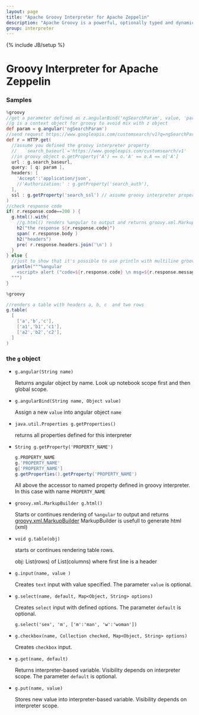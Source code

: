 ```yaml
---
layout: page
title: "Apache Groovy Interpreter for Apache Zeppelin"
description: "Apache Groovy is a powerful, optionally typed and dynamic language, with static-typing and static compilation capabilities, for the Java platform aimed at improving developer productivity thanks to a concise, familiar and easy to learn syntax."
group: interpreter
---
```

<!--
Licensed under the Apache License, Version 2.0 (the "License");
you may not use this file except in compliance with the License.
You may obtain a copy of the License at

http://www.apache.org/licenses/LICENSE-2.0

Unless required by applicable law or agreed to in writing, software
distributed under the License is distributed on an "AS IS" BASIS,
WITHOUT WARRANTIES OR CONDITIONS OF ANY KIND, either express or implied.
See the License for the specific language governing permissions and
limitations under the License.
-->
{% include JB/setup %}

# Groovy Interpreter for Apache Zeppelin


### Samples

```groovy
%groovy
//get a parameter defined as z.angularBind('ngSearchParam', value, 'paragraph_id')
//g is a context object for groovy to avoid mix with z object
def param = g.angular('ngSearchParam')
//send request https://www.googleapis.com/customsearch/v1?q=ngSearchParam_value
def r = HTTP.get(
  //assume you defined the groovy interpreter property
  //   `search_baseurl`='https://www.googleapis.com/customsearch/v1'
  //in groovy object o.getProperty('A') == o.'A' == o.A == o['A']
  url : g.search_baseurl,
  query: [ q: param ],
  headers: [
    'Accept':'application/json',
    //'Authorization:' : g.getProperty('search_auth'),
  ],
  ssl : g.getProperty('search_ssl') // assume groovy interpreter property search_ssl = HTTP.getNaiveSSLContext()
)
//check response code
if( r.response.code==200 ) {
  g.html().with{ 
    //g.html() renders %angular to output and returns groovy.xml.MarkupBuilder
    h2("the response ${r.response.code}")
    span( r.response.body )
    h2("headers")
    pre( r.response.headers.join('\n') )
  }
} else {
  //just to show that it's possible to use println with multiline groovy string to render output
  println("""%angular
    <script> alert ("code=${r.response.code} \n msg=${r.response.message}") </script>
  """)
}
```


```groovy
%groovy

//renders a table with headers a, b, c  and two rows
g.table(
  [
    ['a','b','c'],
    ['a1','b1','c1'],
    ['a2','b2','c2'],
  ]
)
```

### the `g` object

* `g.angular(String name)`

   Returns angular object by name. Look up notebook scope first and then global scope.


* `g.angularBind(String name, Object value)`
 
   Assign a new `value` into angular object `name`


* `java.util.Properties g.getProperties()`

   returns all properties defined for this interpreter


* `String g.getProperty('PROPERTY_NAME')` 
   ```groovy 
   g.PROPERTY_NAME
   g.'PROPERTY_NAME'
   g['PROPERTY_NAME']
   g.getProperties().getProperty('PROPERTY_NAME')
   ```

   All above the accessor to named property defined in groovy interpreter.
   In this case with name `PROPERTY_NAME`


* `groovy.xml.MarkupBuilder g.html()`

   Starts or continues rendering of `%angular` to output and returns [groovy.xml.MarkupBuilder](http://groovy-lang.org/processing-xml.html#_markupbuilder)
   MarkupBuilder is usefull to generate html (xml)

* `void g.table(obj)`

   starts or continues rendering table rows.

   obj:  List(rows) of List(columns) where first line is a header 


* `g.input(name, value )`

   Creates `text` input with value specified. The parameter `value` is optional.
   
* `g.select(name, default, Map<Object, String> options)`

   Creates `select` input with defined options. The parameter `default` is optional.

   ```g.select('sex', 'm', ['m':'man', 'w':'woman'])```
   
* `g.checkbox(name, Collection checked, Map<Object, String> options)`

   Creates `checkbox` input.
   
* `g.get(name, default)`

   Returns interpreter-based variable. Visibility depends on interpreter scope. The parameter `default` is optional.

* `g.put(name, value)`

   Stores new value into interpreter-based variable. Visibility depends on interpreter scope.
   
